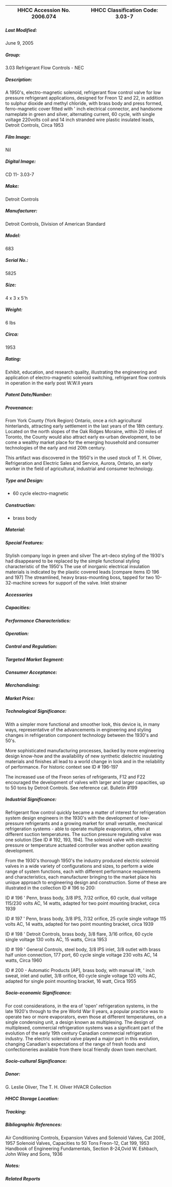 | **HHCC Accession No. 2006.074** |**HHCC Classification Code:  3.03-7**|
| ----------- | ----------- |

##### Last Modified:
June 9, 2005

##### Group:
3.03 Refrigerant Flow Controls - NEC

##### Description:
A 1950's, electro-magnetic solenoid, refrigerant flow control valve for low pressure refrigerant applications, designed for Freon 12 and 22, in addition to sulphur dioxide and methyl chloride, with brass body and press formed, ferro-magnetic cover fitted with ' inch electrical connector, and handsome nameplate in green and silver, alternating current, 60 cycle, with single voltage 220volts coil and 14 inch stranded wire plastic insulated leads, Detroit Controls, Circa 1953

##### Film Image:
Nil

##### Digital Image:
CD 11- 3.03-7

##### Make:
Detroit Controls

##### Manufacturer:
Detroit Controls, Division of American Standard

##### Model:
683

##### Serial No.:
5825

##### Size:
4 x 3 x 5'h

##### Weight:
6 lbs

##### Circa:
1953

##### Rating:
Exhibit, education, and research quality, illustrating the engineering and application of electro-magnetic solenoid switching, refrigerant flow controls in operation in the early post W.W.II years

##### Patent Date/Number:


##### Provenance:
From York County (York Region) Ontario, once a rich agricultural hinterlands, attracting early settlement in the last years of the 18th century. Located on the north slopes of the Oak Ridges Moraine, within 20 miles of Toronto, the County would also attract early ex-urban development, to be come a wealthy market place for the emerging household and consumer technologies of the early and mid 20th century. 

This artifact was discovered in the 1950's in the used stock of T. H. Oliver, Refrigeration and Electric Sales and Service, Aurora, Ontario, an early worker in the field of agricultural, industrial and consumer technology.

##### Type and Design:
-  60 cycle electro-magnetic

##### Construction:
- brass body

##### Material:


##### Special Features:
Stylish company logo in green and silver 
The art-deco styling of the 1930's had disappeared to be replaced by the simple functional styling characteristic of the 1950's 
The use of inorganic electrical insulation materials is indicated by the plastic covered leads [compare items ID 196 and 197]
The streamlined, heavy brass-mounting boss, tapped for two 10-32-machine screws for support of the valve.
Inlet strainer

##### Accessories


##### Capacities:


##### Performance Characteristics:


##### Operation:


##### Control and Regulation:


##### Targeted Market Segment:


##### Consumer Acceptance:


##### Merchandising:


##### Market Price:


##### Technological Significance:
With a simpler more functional and smoother look, this device is, in many ways, representative of the advancements in engineering and styling changes in refrigeration component technology between the 1930's and 50's. 

More sophisticated manufacturing processes, backed by more engineering design know-how and the availability of new synthetic dielectric insulating materials and finishes all lead to a world change in look and in the reliability of performance. For historic context see ID # 196-197

The increased use of the Freon series of refrigerants, F12 and F22 encouraged the development of valves with larger and larger capacities, up to 50 tons by Detroit Controls. See reference cat. Bulletin #199

##### Industrial Significance:
Refrigerant flow control quickly became a matter of interest for refrigeration system design engineers in the 1930's with the development of low-pressure refrigerants and a growing market for small versatile, mechanical refrigeration systems - able to operate multiple evaporators, often at different suction temperatures. The suction pressure regulating valve was one solution [See ID # 192, 193, 194]. The solenoid valve with electric pressure or temperature actuated controller was another option awaiting development.

From the 1930's thorough 1950's the industry produced electric solenoid valves in a wide variety of configurations and sizes, to perform a wide range of system functions, each with different performance requirements and characteristics, each manufacturer bringing  to the market place his unique approach to engineering design and construction. Some of these are illustrated in the collection ID # 196 to 200:

ID # 196 ' Penn, brass body, 3/8 IPS, 7/32 orifice, 60 cycle, dual voltage 115/230 volts AC, 14 watts, adapted for two point mounting bracket, circa 1939

ID # 197 ' Penn, brass body, 3/8 IPS, 7/32 orifice, 25 cycle single voltage 115 volts AC, 14 watts, adapted for two point mounting bracket, circa 1939

ID # 198 ' Detroit Controls, brass body, 3/8 flare, 3/16 orifice, 60 cycle single voltage 130 volts AC, 15 watts, Circa 1953

ID # 199 ' General Controls, steel body, 3/8 IPS inlet, 3/8 outlet with brass half union  connection, 177 port, 60 cycle single voltage 230 volts AC, 14 watts, Circa 1960 

ID # 200 - Automatic Products [AP], brass body, with manual lift, ' inch sweat, inlet and outlet, 3/8 orifice, 60  cycle single voltage 120 volts AC, adapted for single point mounting bracket, 16 watt, Circa 1955

##### Socio-economic Significance:
For cost considerations, in the era of 'open' refrigeration systems, in the late 1920's through to the pre World War II years, a popular practice was to operate two or more evaporators, even those at different temperatures, on a single condensing unit, a design known as multiplexing. 
The design of multiplexed, commercial refrigeration systems was a significant part of the evolution of the early 19th century Canadian commercial refrigeration industry. The electric solenoid valve played a major part in this evolution, changing Canadian's expectations of the range of fresh foods and confectioneries available from there local friendly down town merchant.

##### Socio-cultural Significance:


##### Donor:
G. Leslie Oliver, The T. H. Oliver HVACR Collection

##### HHCC Storage Location:


##### Tracking:


##### Bibliographic References:
Air Conditioning Controls, Expansion Valves and Solenoid Valves, Cat 200E, 1957
Solenoid Valves, Capacities to 50 Tons Freon-12, Cat 199, 1953 
Handbook of Engineering Fundamentals, Section 8-24,Ovid W. Eshbach, John Wiley and Sons, 1936

##### Notes:


##### Related Reports

